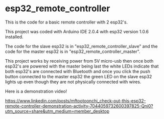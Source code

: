 # esp32_remote_controller

This is the code for a basic remote controller with 2 esp32's. 

This project was coded with Arduino IDE 2.0.4 with esp32 version 1.0.6 installed.

The code for the slave esp32 is in "esp32_remote_controller_slave" and the code for the master esp32 is in "esp32_remote_controller_master".

This project works by receiving power from 5V micro-usb then once both esp32's are powered with the master being last the white LEDs indicate that both esp32's are connected with Bluetooth and once you click the push button connected to the master esp32 the green LED on the slave esp32 lights up even though they are not physically connected with wires.

Here is a demonstration video!

https://www.linkedin.com/posts/mftootoonchi_check-out-this-esp32-remote-controller-demonstration-activity-7044059732600397825-Qni0?utm_source=share&utm_medium=member_desktop

